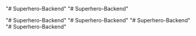 "# Superhero-Backend" 
"# Superhero-Backend" 

"# Superhero-Backend" 
"# Superhero-Backend" 
"# Superhero-Backend" 
"# Superhero-Backend" 
